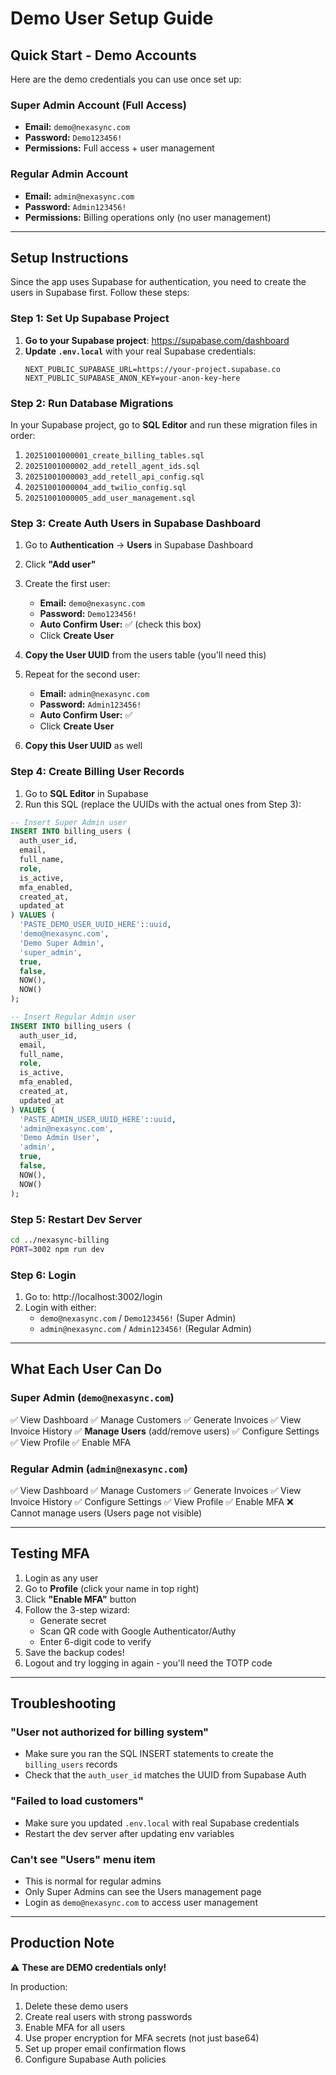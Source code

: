 # Demo User Setup Guide

## Quick Start - Demo Accounts

Here are the demo credentials you can use once set up:

### Super Admin Account (Full Access)
- **Email:** `demo@nexasync.com`
- **Password:** `Demo123456!`
- **Permissions:** Full access + user management

### Regular Admin Account
- **Email:** `admin@nexasync.com`
- **Password:** `Admin123456!`
- **Permissions:** Billing operations only (no user management)

---

## Setup Instructions

Since the app uses Supabase for authentication, you need to create the users in Supabase first. Follow these steps:

### Step 1: Set Up Supabase Project

1. **Go to your Supabase project**: https://supabase.com/dashboard
2. **Update `.env.local`** with your real Supabase credentials:
   ```env
   NEXT_PUBLIC_SUPABASE_URL=https://your-project.supabase.co
   NEXT_PUBLIC_SUPABASE_ANON_KEY=your-anon-key-here
   ```

### Step 2: Run Database Migrations

In your Supabase project, go to **SQL Editor** and run these migration files in order:

1. `20251001000001_create_billing_tables.sql`
2. `20251001000002_add_retell_agent_ids.sql`
3. `20251001000003_add_retell_api_config.sql`
4. `20251001000004_add_twilio_config.sql`
5. `20251001000005_add_user_management.sql`

### Step 3: Create Auth Users in Supabase Dashboard

1. Go to **Authentication** → **Users** in Supabase Dashboard
2. Click **"Add user"**
3. Create the first user:
   - **Email:** `demo@nexasync.com`
   - **Password:** `Demo123456!`
   - **Auto Confirm User:** ✅ (check this box)
   - Click **Create User**
4. **Copy the User UUID** from the users table (you'll need this)

5. Repeat for the second user:
   - **Email:** `admin@nexasync.com`
   - **Password:** `Admin123456!`
   - **Auto Confirm User:** ✅
   - Click **Create User**
6. **Copy this User UUID** as well

### Step 4: Create Billing User Records

1. Go to **SQL Editor** in Supabase
2. Run this SQL (replace the UUIDs with the actual ones from Step 3):

```sql
-- Insert Super Admin user
INSERT INTO billing_users (
  auth_user_id,
  email,
  full_name,
  role,
  is_active,
  mfa_enabled,
  created_at,
  updated_at
) VALUES (
  'PASTE_DEMO_USER_UUID_HERE'::uuid,
  'demo@nexasync.com',
  'Demo Super Admin',
  'super_admin',
  true,
  false,
  NOW(),
  NOW()
);

-- Insert Regular Admin user
INSERT INTO billing_users (
  auth_user_id,
  email,
  full_name,
  role,
  is_active,
  mfa_enabled,
  created_at,
  updated_at
) VALUES (
  'PASTE_ADMIN_USER_UUID_HERE'::uuid,
  'admin@nexasync.com',
  'Demo Admin User',
  'admin',
  true,
  false,
  NOW(),
  NOW()
);
```

### Step 5: Restart Dev Server

```bash
cd ../nexasync-billing
PORT=3002 npm run dev
```

### Step 6: Login

1. Go to: http://localhost:3002/login
2. Login with either:
   - `demo@nexasync.com` / `Demo123456!` (Super Admin)
   - `admin@nexasync.com` / `Admin123456!` (Regular Admin)

---

## What Each User Can Do

### Super Admin (`demo@nexasync.com`)
✅ View Dashboard
✅ Manage Customers
✅ Generate Invoices
✅ View Invoice History
✅ **Manage Users** (add/remove users)
✅ Configure Settings
✅ View Profile
✅ Enable MFA

### Regular Admin (`admin@nexasync.com`)
✅ View Dashboard
✅ Manage Customers
✅ Generate Invoices
✅ View Invoice History
✅ Configure Settings
✅ View Profile
✅ Enable MFA
❌ Cannot manage users (Users page not visible)

---

## Testing MFA

1. Login as any user
2. Go to **Profile** (click your name in top right)
3. Click **"Enable MFA"** button
4. Follow the 3-step wizard:
   - Generate secret
   - Scan QR code with Google Authenticator/Authy
   - Enter 6-digit code to verify
5. Save the backup codes!
6. Logout and try logging in again - you'll need the TOTP code

---

## Troubleshooting

### "User not authorized for billing system"
- Make sure you ran the SQL INSERT statements to create the `billing_users` records
- Check that the `auth_user_id` matches the UUID from Supabase Auth

### "Failed to load customers"
- Make sure you updated `.env.local` with real Supabase credentials
- Restart the dev server after updating env variables

### Can't see "Users" menu item
- This is normal for regular admins
- Only Super Admins can see the Users management page
- Login as `demo@nexasync.com` to access user management

---

## Production Note

⚠️ **These are DEMO credentials only!**

In production:
1. Delete these demo users
2. Create real users with strong passwords
3. Enable MFA for all users
4. Use proper encryption for MFA secrets (not just base64)
5. Set up proper email confirmation flows
6. Configure Supabase Auth policies
